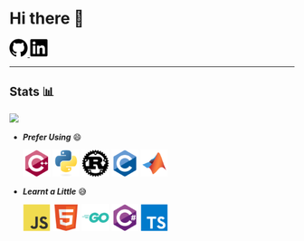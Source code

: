# Hi there 👋

<a href="https://github.com/GreyRaphael">
    <img width="32px" src="icons/websites/github.svg" />
</a>
<a href="https://www.linkedin.com/in/grey/">
    <img width="32px" src="icons/websites/linkedin.svg" />
</a>

---

## Stats 📊

<img src="https://github-readme-stats.vercel.app/api?username=GreyRaphael&show_icons=true&count_private=true" />

<!-- ## Languages 📜

<img src="https://github-readme-stats.vercel.app/api/top-langs/?username=GreyRaphael&layout=compact&langs_count=20" /> -->

- ***Prefer Using*** 😄

  <img width="48px" src="icons/languages/c-plus-plus.svg" />
  <img width="48px" src="icons/languages/python.svg" />
  <img width="48px" src="icons/languages/rust.svg" />
  <img width="48px" src="icons/languages/c.svg" />
  <img width="48px" src="icons/languages/matlab.svg" />


- ***Learnt a Little*** 😅

  <img width="48px" src="icons/languages/javascript.svg" />
  <img width="48px" src="icons/languages/html5.svg" />
  <img width="48px" src="icons/languages/go.svg" />
  <img width="48px" src="icons/languages/csharp.svg" />
  <img width="48px" src="icons/languages/typescript.svg" />